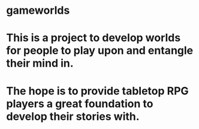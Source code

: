 # gameworlds
# This is a project to develop worlds for people to play upon and entangle their mind in.
# The hope is to provide tabletop RPG players a great foundation to develop their stories with.
